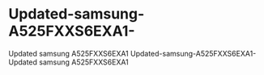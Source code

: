 # Updated-samsung-A525FXXS6EXA1-
Updated  samsung A525FXXS6EXA1 Updated-samsung-A525FXXS6EXA1-
Updated  samsung A525FXXS6EXA1
